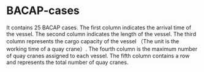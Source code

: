# BACAP-cases
It contains 25 BACAP cases.
The first column indicates the arrival time of the vessel.
The second column indicates the length of the vessel.
The third column represents the cargo capacity of the vessel （The unit is the working time of a quay crane）.
The fourth column is the maximum number of quay cranes assigned to each vessel.
The fifth column contains a row and represents the total number of quay cranes.
